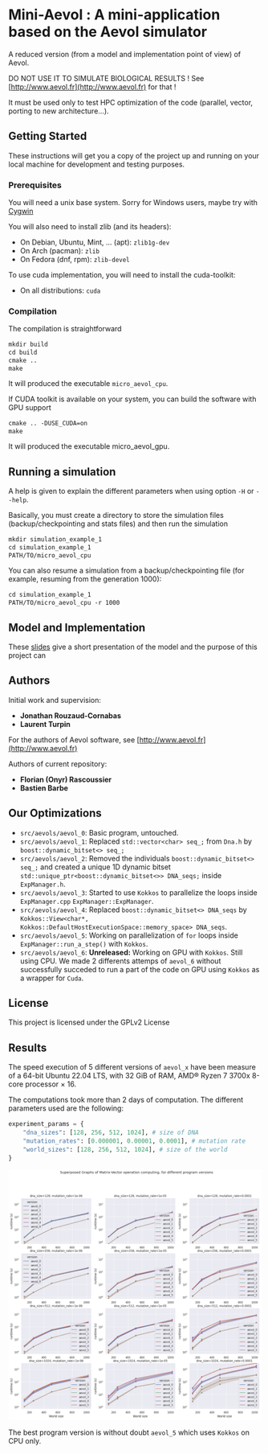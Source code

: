 # Mini-Aevol : A mini-application based on the Aevol simulator

A reduced version (from a model and implementation point of view) of Aevol.

DO NOT USE IT TO SIMULATE BIOLOGICAL RESULTS ! See [http://www.aevol.fr](http://www.aevol.fr) for that !

It must be used only to test HPC optimization of the code (parallel, vector, porting to new architecture...).

## Getting Started

These instructions will get you a copy of the project up and running on your local machine for development and testing purposes.

### Prerequisites

You will need a unix base system. Sorry for Windows users, maybe try with [Cygwin](http://www.cygwin.com/)

You will also need to install zlib (and its headers):

+ On Debian, Ubuntu, Mint, ... (apt): `zlib1g-dev`
+ On Arch (pacman): `zlib`
+ On Fedora (dnf, rpm): `zlib-devel`

To use cuda implementation, you will need to install the cuda-toolkit:

+ On all distributions: `cuda`

### Compilation

The compilation is straightforward

```
mkdir build
cd build
cmake ..
make
```

It will produced the executable `micro_aevol_cpu`.

If CUDA toolkit is available on your system, you can build the software with GPU support

```
cmake .. -DUSE_CUDA=on
make
```

It will produced the executable micro_aevol_gpu.

## Running a simulation

A help is given to explain the different parameters when using option `-H` or `--help`.

Basically, you must create a directory to store the simulation files (backup/checkpointing and stats files) and then run the simulation

```
mkdir simulation_example_1
cd simulation_example_1
PATH/TO/micro_aevol_cpu
```

You can also resume a simulation from a backup/checkpointing file (for example, resuming from the generation 1000):

```
cd simulation_example_1
PATH/TO/micro_aevol_cpu -r 1000
```

## Model and Implementation

These [slides](/presentation/slides.pdf) give a short presentation of the model and the purpose of this project can

## Authors

Initial work and supervision:

* **Jonathan Rouzaud-Cornabas**
* **Laurent Turpin**

For the authors of Aevol software, see [http://www.aevol.fr](http://www.aevol.fr)

Authors of current repository:

* **Florian (Onyr) Rascoussier**
* **Bastien Barbe**

## Our Optimizations

* `src/aevols/aevol_0`: Basic program, untouched.
* `src/aevols/aevol_1`: Replaced `std::vector<char> seq_;` from `Dna.h` by `boost::dynamic_bitset<> seq_;`
* `src/aevols/aevol_2`: Removed the individuals `boost::dynamic_bitset<> seq_;` and created a unique 1D dynamic bitset `std::unique_ptr<boost::dynamic_bitset<>> DNA_seqs;` inside `ExpManager.h`.
* `src/aevols/aevol_3`: Started to use `Kokkos` to parallelize the loops inside `ExpManager.cpp` `ExpManager::ExpManager`.
* `src/aevols/aevol_4`: Replaced `boost::dynamic_bitset<> DNA_seqs` by  `Kokkos::View<char*, Kokkos::DefaultHostExecutionSpace::memory_space> DNA_seqs`.
* `src/aevols/aevol_5`: Working on parallelization of `for` loops inside `ExpManager::run_a_step()` with `Kokkos`.
* `src/aevols/aevol_6`: **Unreleased:** Working on GPU with `Kokkos`. Still using CPU. We made 2 differents attemps of `aevol_6` without successfully succeded to run a part of the code on GPU using `Kokkos` as a wrapper for `Cuda`.

## License

This project is licensed under the GPLv2 License

## Results

The speed execution of 5 different versions of `aevol_x` have been measure of a 64-bit Ubuntu 22.04 LTS, with 32 GiB of RAM, AMD® Ryzen 7 3700x 8-core processor × 16.

The computations took more than 2 days of computation. The different parameters used are the following:

```python
experiment_params = {
    "dna_sizes": [128, 256, 512, 1024], # size of DNA
    "mutation_rates": [0.000001, 0.00001, 0.0001], # mutation rate
    "world_sizes": [128, 256, 512, 1024], # size of the world
}
```

![Results](img/programs_time_eval.png)

The best program version is without doubt `aevol_5` which uses `Kokkos` on CPU only.

